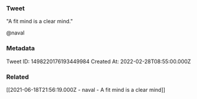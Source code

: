 ### Tweet
"A fit mind is a clear mind."

@naval

### Metadata
Tweet ID: 1498220176193449984
Created At: 2022-02-28T08:55:00.000Z

### Related
[[2021-06-18T21:56:19.000Z - naval - A fit mind is a clear mind]]

